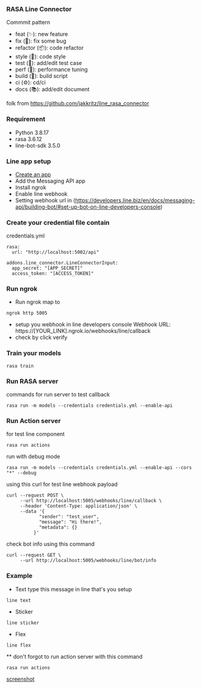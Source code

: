 ### RASA Line Connector

Commmit pattern

- feat (✨): new feature
- fix (🐛): fix some bug
- refactor (📦): code refactor
- style (💎): code style
- test (🚨): add/edit test case
- perf (🚀): performance tuning
- build (🔨): build script
- ci (⚙️): cd/ci
- docs (📚): add/edit document

folk from
https://github.com/jakkritz/line_rasa_connector

### Requirement

- Python 3.8.17
- rasa 3.6.12
- line-bot-sdk 3.5.0

<a name="line-app-setup"></a>

### Line app setup

- [Create an app](https://developers.line.biz/en/services/messaging-api/)
- Add the Messaging API app
- Install ngrok
- Enable line webhook
- Setting webhook url in (https://developers.line.biz/en/docs/messaging-api/building-bot/#set-up-bot-on-line-developers-console)

### Create your credential file contain

credentials.yml

```
rasa:
  url: "http://localhost:5002/api"

addons.line_connector.LineConnectorInput:
  app_secret: "[APP_SECRET]"
  access_token: "[ACCESS_TOKEN]"
```

### Run ngrok

- Run ngrok map to

```
ngrok http 5005
```

- setup you webhook in line developers console Webhook URL: https://[YOUR_LINK].ngrok.io/webhooks/line/callback
- check by click verify

### Train your models

```
rasa train
```

### Run RASA server

commands for run server to test callback

```
rasa run -m models --credentials credentials.yml --enable-api
```

### Run Action server

for test line component

```
rasa run actions
```

run with debug mode

```
rasa run -m models --credentials credentials.yml --enable-api --cors "*" --debug
```

using this curl for test line webhook payload

```
curl --request POST \
     --url http://localhost:5005/webhooks/line/callback \
     --header 'Content-Type: application/json' \
     --data '{
            "sender": "test_user",
            "message": "Hi there!",
            "metadata": {}
          }'
```

check bot info using this command

```
curl --request GET \
     --url http://localhost:5005/webhooks/line/bot/info
```

### Example
- Text
type this message in line that's you setup
```
line text
```
- Sticker
```
line sticker
```
- Flex
```
line flex
```

** don't forgot to run action server with this command
```
rasa run actions
```

[screenshot](https://github.com/socool/rasa-line-connector/blob/master/screenshot/screenshot-2.png)